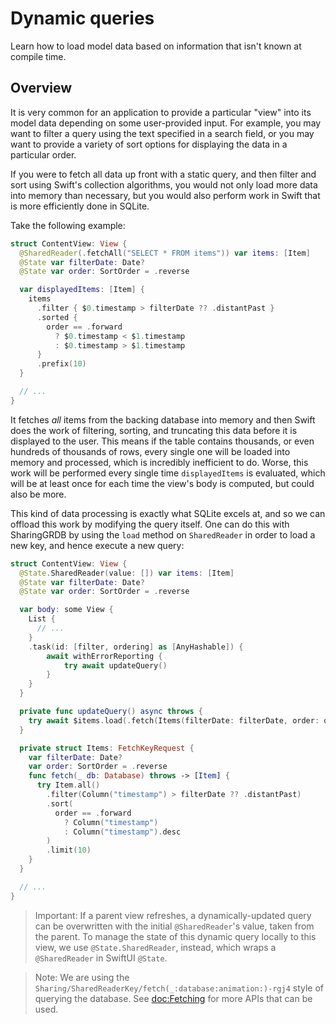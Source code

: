 # Dynamic queries

Learn how to load model data based on information that isn't known at compile time.

## Overview

It is very common for an application to provide a particular "view" into its model data depending on
some user-provided input. For example, you may want to filter a query using the text specified in a
search field, or you may want to provide a variety of sort options for displaying the data in a
particular order.

If you were to fetch all data up front with a static query, and then filter and sort using Swift's
collection algorithms, you would not only load more data into memory than necessary, but you would
also perform work in Swift that is more efficiently done in SQLite.

Take the following example:

```swift
struct ContentView: View {
  @SharedReader(.fetchAll("SELECT * FROM items")) var items: [Item]
  @State var filterDate: Date?
  @State var order: SortOrder = .reverse

  var displayedItems: [Item] {
    items
      .filter { $0.timestamp > filterDate ?? .distantPast }
      .sorted {
        order == .forward
          ? $0.timestamp < $1.timestamp
          : $0.timestamp > $1.timestamp
      }
      .prefix(10)
  }

  // ...
}
```

It fetches _all_ items from the backing database into memory and then Swift does the work of
filtering, sorting, and truncating this data before it is displayed to the user. This means if the
table contains thousands, or even hundreds of thousands of rows, every single one will be loaded
into memory and processed, which is incredibly inefficient to do. Worse, this work will be performed
every single time `displayedItems` is evaluated, which will be at least once for each time the 
view's body is computed, but could also be more.

This kind of data processing is exactly what SQLite excels at, and so we can offload this work by
modifying the query itself. One can do this with SharingGRDB by using the `load` method on
`SharedReader` in order to load a new key, and hence execute a new query:

```swift
struct ContentView: View {
  @State.SharedReader(value: []) var items: [Item]
  @State var filterDate: Date?
  @State var order: SortOrder = .reverse

  var body: some View {
    List {
      // ...
    }
    .task(id: [filter, ordering] as [AnyHashable]) {
        await withErrorReporting {
            try await updateQuery()
        }
    }
  }

  private func updateQuery() async throws {
    try await $items.load(.fetch(Items(filterDate: filterDate, order: order)))
  }

  private struct Items: FetchKeyRequest {
    var filterDate: Date?
    var order: SortOrder = .reverse
    func fetch(_ db: Database) throws -> [Item] {
      try Item.all()
        .filter(Column("timestamp") > filterDate ?? .distantPast)
        .sort(
          order == .forward 
            ? Column("timestamp")
            : Column("timestamp").desc
        )
        .limit(10)
    }
  }

  // ...
}
```

> Important: If a parent view refreshes, a dynamically-updated query can be overwritten with the
> initial `@SharedReader`'s value, taken from the parent. To manage the state of this dynamic query
> locally to this view, we use `@State.SharedReader`, instead, which wraps a `@SharedReader` in
> SwiftUI `@State`.

> Note: We are using the ``Sharing/SharedReaderKey/fetch(_:database:animation:)-rgj4`` style of 
> querying the database. See <doc:Fetching> for more APIs that can be used.
